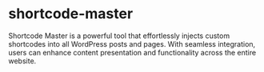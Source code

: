 # shortcode-master
Shortcode Master is a powerful tool that effortlessly injects custom shortcodes into all WordPress posts and pages. With seamless integration, users can enhance content presentation and functionality across the entire website.
